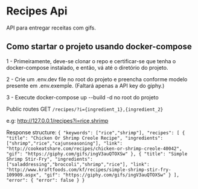 # Recipes Api

API para entregar receitas com gifs.

## Como startar o projeto usando docker-compose
1 - Primeiramente, deve-se clonar o repo e certificar-se que tenha o docker-compose instalado, e então, vá até o diretório do projeto.

2 - Crie um .env.dev file no root do projeto e preencha conforme modelo presente em .env.exempĺe. (Faltará apenas a API key do giphy.)

3 - Execute docker-compose up --build -d no root do projeto 

Public routes
GET `/recipes/?i={ingredient_1},{ingredient_2}`

e.g: http://127.0.0.1/recipes?i=rice,shrimp

Response structure:
`{
    "keywords": ["rice","shrimp"],
    "recipes": [
        {
            "title": "Chicken Or Shrimp Creole Recipe",
            "ingredients": ["shrimp","rice","cajunseasoning"],
            "link": "http://cookeatshare.com/recipes/chicken-or-shrimp-creole-40042",
            "gif": "https://giphy.com/gifs/ingV3auQTOXSw"
        },
        {
            "title": "Simple Shrimp Stir-Fry",
            "ingredients": ["saladdressing","broccoli","shrimp","rice"],
            "link": "http://www.kraftfoods.com/kf/recipes/simple-shrimp-stir-fry-109909.aspx",
            "gif": "https://giphy.com/gifs/ingV3auQTOXSw"
        }
    ],
    "error": {
        "error": false
    }
}`




